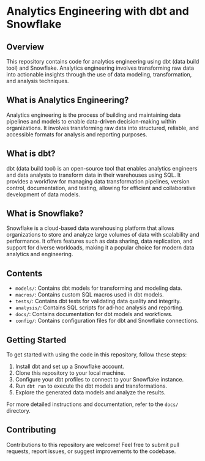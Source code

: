 # Analytics Engineering with dbt and Snowflake

## Overview
This repository contains code for analytics engineering using dbt (data build tool) and Snowflake. Analytics engineering involves transforming raw data into actionable insights through the use of data modeling, transformation, and analysis techniques.

## What is Analytics Engineering?
Analytics engineering is the process of building and maintaining data pipelines and models to enable data-driven decision-making within organizations. It involves transforming raw data into structured, reliable, and accessible formats for analysis and reporting purposes.

## What is dbt?
dbt (data build tool) is an open-source tool that enables analytics engineers and data analysts to transform data in their warehouses using SQL. It provides a workflow for managing data transformation pipelines, version control, documentation, and testing, allowing for efficient and collaborative development of data models.

## What is Snowflake?
Snowflake is a cloud-based data warehousing platform that allows organizations to store and analyze large volumes of data with scalability and performance. It offers features such as data sharing, data replication, and support for diverse workloads, making it a popular choice for modern data analytics and engineering.

## Contents
- `models/`: Contains dbt models for transforming and modeling data.
- `macros/`: Contains custom SQL macros used in dbt models.
- `tests/`: Contains dbt tests for validating data quality and integrity.
- `analysis/`: Contains SQL scripts for ad-hoc analysis and reporting.
- `docs/`: Contains documentation for dbt models and workflows.
- `config/`: Contains configuration files for dbt and Snowflake connections.

## Getting Started
To get started with using the code in this repository, follow these steps:
1. Install dbt and set up a Snowflake account.
2. Clone this repository to your local machine.
3. Configure your dbt profiles to connect to your Snowflake instance.
4. Run `dbt run` to execute the dbt models and transformations.
5. Explore the generated data models and analyze the results.

For more detailed instructions and documentation, refer to the `docs/` directory.

## Contributing
Contributions to this repository are welcome! Feel free to submit pull requests, report issues, or suggest improvements to the codebase.
